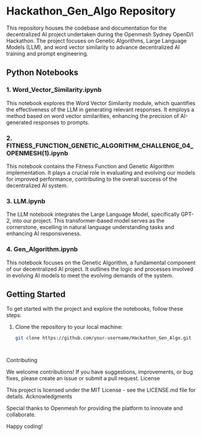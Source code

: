 # Hackathon_Gen_Algo Repository

This repository houses the codebase and documentation for the decentralized AI project undertaken during the Openmesh Sydney OpenD/I Hackathon. The project focuses on Genetic Algorithms, Large Language Models (LLM), and word vector similarity to advance decentralized AI training and prompt engineering.

## Python Notebooks

### 1. Word_Vector_Similarity.ipynb

This notebook explores the Word Vector Similarity module, which quantifies the effectiveness of the LLM in generating relevant responses. It employs a method based on word vector similarities, enhancing the precision of AI-generated responses to prompts.

### 2. FITNESS_FUNCTION_GENETIC_ALGORITHM_CHALLENGE_04_OPENMESH(1).ipynb

This notebook contains the Fitness Function and Genetic Algorithm implementation. It plays a crucial role in evaluating and evolving our models for improved performance, contributing to the overall success of the decentralized AI system.

### 3. LLM.ipynb

The LLM notebook integrates the Large Language Model, specifically GPT-2, into our project. This transformer-based model serves as the cornerstone, excelling in natural language understanding tasks and enhancing AI responsiveness.

### 4. Gen_Algorithm.ipynb

This notebook focuses on the Genetic Algorithm, a fundamental component of our decentralized AI project. It outlines the logic and processes involved in evolving AI models to meet the evolving demands of the system.

## Getting Started

To get started with the project and explore the notebooks, follow these steps:

1. Clone the repository to your local machine:

   ```bash
   git clone https://github.com/your-username/Hackathon_Gen_Algo.git




Contributing

We welcome contributions! If you have suggestions, improvements, or bug fixes, please create an issue or submit a pull request.
License

This project is licensed under the MIT License - see the LICENSE.md file for details.
Acknowledgments

Special thanks to Openmesh for providing the platform to innovate and collaborate.

Happy coding!
